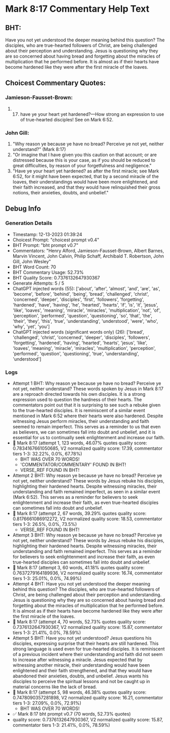 # Mark 8:17 Commentary Help Text

## BHT:
Have you not yet understood the deeper meaning behind this question? The disciples, who are true-hearted followers of Christ, are being challenged about their perception and understanding. Jesus is questioning why they are so concerned about having bread and forgetting about the miracles of multiplication that he performed before. It is almost as if their hearts have become hardened like they were after the first miracle of the loaves.

## Choicest Commentary Quotes:
### Jamieson-Fausset-Brown:
1. 17. have ye your heart yet
	hardened?—How strong an expression to use of true-hearted
	disciples! See on Mark 6:52.


### John Gill:
1. "Why reason ye because ye have no bread? Perceive ye not yet, neither understand?" (Mark 8:17) 
2. "Or imagine that I have given you this caution on that account; or are distressed because this is your case, as if you should be reduced to great difficulties, by reason of your forgetfulness and negligence." 
3. "Have ye your heart yet hardened? as after the first miracle; see Mark 6:52, for it might have been expected, that by a second miracle of the loaves, their understandings would have been more enlightened, and their faith increased, and that they would have relinquished their gross notions, their anxieties, doubts, and unbelief."


## Debug Info
### Generation Details
- Timestamp: 12-13-2023 01:39:24
- Choicest Prompt: "choicest prompt v0.4"
- BHT Prompt: "bht prompt v0.7"
- Commentators: "Henry Alford, Jamieson-Fausset-Brown, Albert Barnes, Marvin Vincent, John Calvin, Philip Schaff, Archibald T. Robertson, John Gill, John Wesley"
- BHT Word Count: 70
- BHT Commentary Usage: 52.73%
- BHT Quality Score: 0.7376132647930367
- Generate Attempts: 5 / 5
- ChatGPT injected words (55):
	['about', 'after', 'almost', 'and', 'are', 'as', 'become', 'before', 'behind', 'being', 'bread', 'challenged', 'christ', 'concerned', 'deeper', 'disciples', 'first', 'followers', 'forgetting', 'hardened', 'have', 'having', 'he', 'hearted', 'hearts', 'if', 'is', 'it', 'jesus', 'like', 'loaves', 'meaning', 'miracle', 'miracles', 'multiplication', 'not', 'of', 'perception', 'performed', 'question', 'questioning', 'so', 'that', 'the', 'their', 'they', 'this', 'true', 'understanding', 'understood', 'were', 'who', 'why', 'yet', 'you']
- ChatGPT injected words (significant words only) (26):
	['bread', 'challenged', 'christ', 'concerned', 'deeper', 'disciples', 'followers', 'forgetting', 'hardened', 'having', 'hearted', 'hearts', 'jesus', 'like', 'loaves', 'meaning', 'miracle', 'miracles', 'multiplication', 'perception', 'performed', 'question', 'questioning', 'true', 'understanding', 'understood']

### Logs
- Attempt 1 BHT: Why reason ye because ye have no bread? Perceive ye not yet, neither understand? These words spoken by Jesus in Mark 8:17 are a reproach directed towards his own disciples. It is a strong expression used to question the hardness of their hearts. The commentators point out that it is surprising to see such a rebuke given to the true-hearted disciples. It is reminiscent of a similar event mentioned in Mark 6:52 where their hearts were also hardened. Despite witnessing Jesus perform miracles, their understanding and faith seemed to remain imperfect. This serves as a reminder to us that even as believers, we can sometimes fall into doubt and unbelief, and it is essential for us to continually seek enlightenment and increase our faith.
- 🔄 Mark 8:17 (attempt 1, 123 words, 46.07% quotes quality score: 0.7834167661050685, V2 normalized quality score: 17.39, commentator tiers 1-3: 32.22%, 0.0%, 67.78%) 
	- BHT WAS OVER 70 WORDS! 
	- 'COMMENTATOR/COMMENTARY' FOUND IN BHT! 
	- VERSE_REF FOUND IN BHT!
- Attempt 2 BHT: Why reason ye because ye have no bread? Perceive ye not yet, neither understand? These words by Jesus rebuke his disciples, highlighting their hardened hearts. Despite witnessing miracles, their understanding and faith remained imperfect, as seen in a similar event (Mark 6:52). This serves as a reminder for believers to seek enlightenment and increase their faith, as even true-hearted disciples can sometimes fall into doubt and unbelief.
- 🔄 Mark 8:17 (attempt 2, 67 words, 39.29% quotes quality score: 0.8176661086912272, V2 normalized quality score: 18.53, commentator tiers 1-3: 26.5%, 0.0%, 73.5%) 
	- VERSE_REF FOUND IN BHT!
- Attempt 3 BHT: Why reason ye because ye have no bread? Perceive ye not yet, neither understand? These words by Jesus rebuke his disciples, highlighting their hardened hearts. Despite witnessing miracles, their understanding and faith remained imperfect. This serves as a reminder for believers to seek enlightenment and increase their faith, as even true-hearted disciples can sometimes fall into doubt and unbelief.
- 🔄 Mark 8:17 (attempt 3, 60 words, 41.18% quotes quality score: 0.7637279164189936, V2 normalized quality score: 16.74, commentator tiers 1-3: 25.01%, 0.0%, 74.99%)
- Attempt 4 BHT: Have you not yet understood the deeper meaning behind this question? The disciples, who are true-hearted followers of Christ, are being challenged about their perception and understanding. Jesus is questioning why they are so concerned about having bread and forgetting about the miracles of multiplication that he performed before. It is almost as if their hearts have become hardened like they were after the first miracle of the loaves.
- 🔄 Mark 8:17 (attempt 4, 70 words, 52.73% quotes quality score: 0.7376132647930367, V2 normalized quality score: 15.87, commentator tiers 1-3: 21.41%, 0.0%, 78.59%)
- Attempt 5 BHT: Have you not yet understood? Jesus questions his disciples, expressing surprise that their hearts are still hardened. This strong language is used even for true-hearted disciples. It is reminiscent of a previous incident where their understanding and faith did not seem to increase after witnessing a miracle. Jesus expected that by witnessing another miracle, their understanding would have been enlightened and their faith strengthened, and that they would have abandoned their anxieties, doubts, and unbelief. Jesus wants his disciples to perceive the spiritual lessons and not be caught up in material concerns like the lack of bread.
- 🔄 Mark 8:17 (attempt 5, 98 words, 46.38% quotes quality score: 0.7478090357281898, V2 normalized quality score: 16.21, commentator tiers 1-3: 27.09%, 0.0%, 72.91%) 
	- BHT WAS OVER 70 WORDS!
- ✅ Mark 8:17 bht prompt v0.7 (70 words, 52.73% quotes)
- quality score: 0.7376132647930367, V2 normalized quality score: 15.87, commentator tiers 1-3: 21.41%, 0.0%, 78.59%)